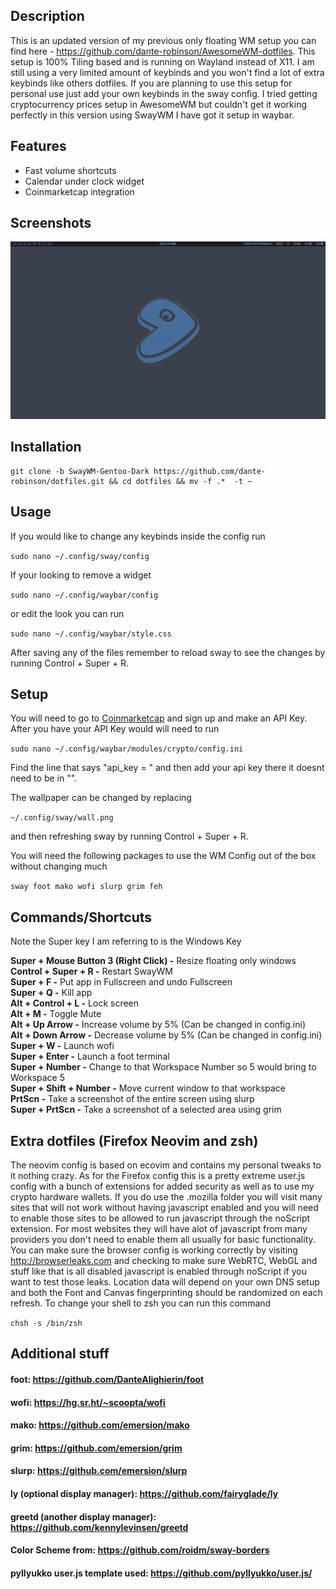 ## Description

This is an updated version of my previous only floating WM setup you can find here - https://github.com/dante-robinson/AwesomeWM-dotfiles. This setup is 100% Tiling based and is running on Wayland instead of X11. I am still using a very limited amount of keybinds and you won't find a lot of extra keybinds like others dotfiles. If you are planning to use this setup for personal use just add your own keybinds in the sway config. I tried getting cryptocurrency prices setup in AwesomeWM but couldn't get it working perfectly in this version using SwayWM I have got it setup in waybar.

## Features

- Fast volume shortcuts
- Calendar under clock widget
- Coinmarketcap integration

## Screenshots

<img title="Screenshot" alt="Desktop" src="Desktop.png">

## Installation

```
git clone -b SwayWM-Gentoo-Dark https://github.com/dante-robinson/dotfiles.git && cd dotfiles && mv -f .*  -t ~
```

## Usage

If you would like to change any keybinds inside the config run

`sudo nano ~/.config/sway/config`

If your looking to remove a widget

`sudo nano ~/.config/waybar/config`

or edit the look you can run

`sudo nano ~/.config/waybar/style.css`

After saving any of the files remember to reload sway to see the changes by running Control + Super + R.

## Setup

You will need to go to <a href=https://coinmarketcap.com/api/>Coinmarketcap</a> and sign up and make an API Key. After you have your API Key would will need to run

`sudo nano ~/.config/waybar/modules/crypto/config.ini`

Find the line that says "api_key = " and then add your api key there it doesnt need to be in "".

The wallpaper can be changed by replacing

`~/.config/sway/wall.png`

and then refreshing sway by running Control + Super + R.

You will need the following packages to use the WM Config out of the box without changing much

`sway foot mako wofi slurp grim feh`

## Commands/Shortcuts

Note the Super key I am referring to is the Windows Key

<b>Super + Mouse Button 3 (Right Click) -</b> Resize floating only windows<br>
<b>Control + Super + R -</b> Restart SwayWM<br>
<b>Super + F -</b> Put app in Fullscreen and undo Fullscreen<br>
<b>Super + Q -</b> Kill app<br>
<b>Alt + Control + L -</b> Lock screen<br>
<b>Alt + M -</b> Toggle Mute<br>
<b>Alt + Up Arrow -</b> Increase volume by 5% (Can be changed in config.ini)<br>
<b>Alt + Down Arrow -</b> Decrease volume by 5% (Can be changed in config.ini)<br>
<b>Super + W -</b> Launch wofi<br>
<b>Super + Enter -</b> Launch a foot terminal<br>
<b>Super + Number -</b> Change to that Workspace Number so 5 would bring to Workspace 5<br>
<b>Super + Shift + Number -</b> Move current window to that workspace<br>
<b>PrtScn -</b> Take a screenshot of the entire screen using slurp<br>
<b>Super + PrtScn  -</b> Take a screenshot of a selected area using grim<br>

## Extra dotfiles (Firefox Neovim and zsh)

The neovim config is based on ecovim and contains my personal tweaks to it nothing crazy. As for the Firefox config this is a pretty extreme user.js config with a bunch of extensions for added security as well as to use my crypto hardware wallets. If you do use the .mozilla folder you will visit many sites that will not work without having javascript enabled and you will need to enable those sites to be allowed to run javascript through the noScript extension. For most websites they will have alot of javascript from many providers you don't need to enable them all usually for basic functionality. You can make sure the browser config is working correctly by visiting http://browserleaks.com and checking to make sure WebRTC, WebGL and stuff like that is all disabled javascript is enabled through noScript if you want to test those leaks. Location data will depend on your own DNS setup and both the Font and Canvas fingerprinting should be randomized on each refresh. To change your shell to zsh you can run this command

`chsh -s /bin/zsh`

## Additional stuff

#### foot: https://github.com/DanteAlighierin/foot

#### wofi: https://hg.sr.ht/~scoopta/wofi

#### mako: https://github.com/emersion/mako

#### grim: https://github.com/emersion/grim

#### slurp: https://github.com/emersion/slurp

#### ly (optional display manager): https://github.com/fairyglade/ly

#### greetd (another display manager): https://github.com/kennylevinsen/greetd

#### Color Scheme from: https://github.com/roidm/sway-borders

#### pyllyukko user.js template used: https://github.com/pyllyukko/user.js/

